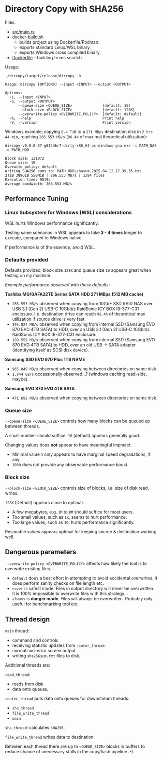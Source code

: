 # Directory Copy with SHA256

Files:
* [src/main.rs](src/main.rs)
* [docker-build.sh](docker-build.sh)
  * builds project using Dockerfile/Podman.
  * exports standard Linux/WSL binary.
  * exports Windows cross compiled binary.
* [Dockerfile](Dockerfile) - building froms scratch

Usage:

`./dircopy/target/release/dircopy -h`

``` plain
Usage: dircopy [OPTIONS] --input <INPUT> --output <OUTPUT>

Options:
  -i, --input <INPUT>
  -o, --output <OUTPUT>
      --queue-size <QUEUE_SIZE>              [default: 10]
      --block-size <BLOCK_SIZE>              [default: 128K]
      --overwrite-policy <OVERWRITE_POLICY>  [default: default]
  -h, --help                                 Print help
  -V, --version                              Print version
```

Windows example; copying `2.4 TiB` to a `271 MBps` destination disk
in `2 hrs 44 min`, reaching `266.553 MB/s`
(`98.4%` of maximal theoretical utilization):

`dircopy-v0.0.0-37-g6144bc7-dirty-x86_64-pc-windows-gnu.exe -i PATH_NAS -o PATH_HDD`

``` plain
Block size: 131072
Queue size: 10
Overwite policy: default
Writing SHA256 sums to: PATH_HDD\shasum.2025-04-12.17.39.35.txt
2TiB 389GiB 550MiB | 266.553 MB/s | 1384 files
Execution time: 9819s
Average bandwidth: 266.553 MB/s
```

## Performance Tuning

### Linux Subsystem for Windows (WSL) considerations

WSL hurts Windows performance significantly.

Testing same scenarios in WSL appears to take **3 - 4 times**
longer to execute, compared to Windows native.

If performance is of the essence, avoid WSL.

### Defaults provided

Defaults provided, block size `128K` and queue size `10` appears
great when testing on my machine.

_Example performance observed with these defaults:_

**Toshiba MG10AFA22TE Series SATA HDD 271 MBps (512 MB cache)**
* `266.553 MB/s` observed when copying from 10GbE SSD RAID NAS
  over USB 3.1 (Gen 2) USB-C 10Gbit/s RaidSonic
  ICY BOX IB-377-C31 enclosure.
  I.e. destination drive can reach `98.4%` of theoretical max
  utilization if source drive is very fast.
* `195.027 MB/s` observed when copying from internal SSD
  (Samsung EVO 870 EVO 4TB SATA) to HDD,
  over an USB 3.1 (Gen 2) USB-C 10Gbit/s RaidSonic
  ICY BOX IB-377-C31 enclosure.
* `189.559 MB/s` observed when copying from internal SSD
  (Samsung EVO 870 EVO 4TB SATA) to HDD,
  over an old USB -> SATA adapter
  (identifying itself as SCSI disk device).

**Samsung SSD EVO 970 Plus 1TB NVME**
* `965.849 MB/s` observed when copying between directories on same disk.
* `1.844 GB/s` occassionally observed...? (windows caching read-side, maybe).

**Samsung EVO 870 EVO 4TB SATA**
* `471.692 MB/s` observed when copying between directories on same disk.

### Queue size

`--queue-size <QUEUE_SIZE>` controls how many blocks
can be queued up between threads.

A small number should suffice.
`10` (default) appears generally good.

Changing values does **not** appear to have meaningful impmact.
* Minimal value `1` only appears to have marginal speed degradations,
  if any.
* `1000` does not provide any observable performance boost.

### Block size

`--block-size <BLOCK_SIZE>` controls size of blocks, i.e. size of
disk read, writes.

`128K` (Default) appears close to optimal.

* A few megabytes, e.g. `1M` to `8M` should suffice for most users.
* Too small values, such as `1K`, seems to hurt performance.
* Too large values, such as `1G`, hurts performance significantly.

Resonable values appears optimal for keeping source & destination
working well.

## Dangerous parameters

`--overwrite-policy <OVERWRITE_POLICY>` affects how likely the tool
is to overwrite existing files.

* `default` does a best effort in attempting to avoid accidental
  overwrites.
  It does perform sanity checks on file length etc.
* `never` is safest mode.
  Files in output directory will never be overwritten.
  It is 100% impossible to overwrite files with this strategy...
* `always` is **danger mode**.
  Files will always be overwritten.
  Probably only useful for benchmarking tool etc.

## Thread design

`main` thread:
* command and controls
* receiving statistic updates from `router_thread`.
* normal non-error screen output.
* writing `sha256sum.txt` files to disk.

Additional threads are:

`read_thread`:
* reads from disk
* data onto queues.

`router_thread` puts data onto queues for downstream threads:
* `sha_thread`
* `file_write_thread`
* `main`

`sha_thread`: calculates `SHA256`.

`file_write_thread` writes data to destination.

Between each thread there are up to `<QUEUE_SIZE>`
blocks in buffers to reduce chance of unecessary stalls
in the copy/hash pipeline :-)
